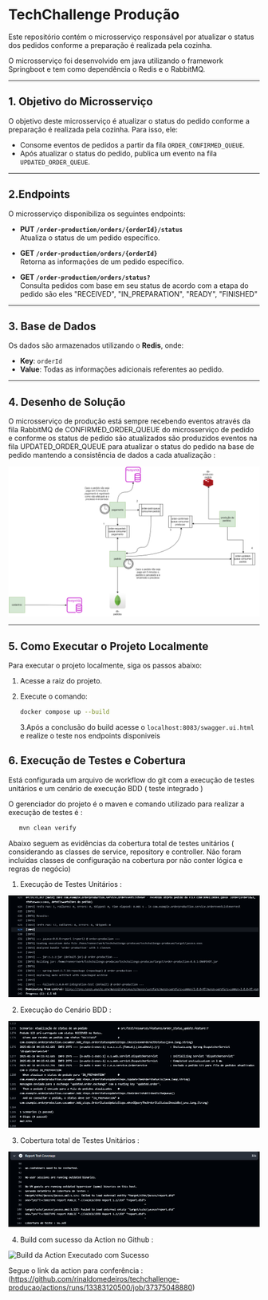 # TechChallenge Produção

Este repositório contém o microsserviço responsável por atualizar o status dos pedidos conforme a preparação é realizada pela cozinha.

O microsserviço foi desenvolvido em java utilizando o framework Springboot e tem como dependência o Redis e o RabbitMQ.

---

## 1. Objetivo do Microsserviço

O objetivo deste microsserviço é atualizar o status do pedido conforme a preparação é realizada pela cozinha. Para isso, ele:

- Consome eventos de pedidos a partir da fila `ORDER_CONFIRMED_QUEUE`.
- Após atualizar o status do pedido, publica um evento na fila `UPDATED_ORDER_QUEUE`.

---

## 2.Endpoints

O microsserviço disponibiliza os seguintes endpoints:

- **PUT `/order-production/orders/{orderId}/status`**  
  Atualiza o status de um pedido específico.

- **GET `/order-production/orders/{orderId}`**  
  Retorna as informações de um pedido específico.

- **GET `/order-production/orders/status?`**  
  Consulta pedidos com base em seu status de acordo com a etapa do pedido são eles "RECEIVED", "IN_PREPARATION", "READY", "FINISHED" 


---

## 3. Base de Dados

Os dados são armazenados utilizando o **Redis**, onde:

- **Key**: `orderId`
- **Value**: Todas as informações adicionais referentes ao pedido.

---

## 4. Desenho de Solução

O microsserviço de produção está sempre recebendo eventos através da fila RabbitMQ de CONFIRMED_ORDER_QUEUE do microsserviço de pedido e conforme os status de pedido são atualizados são produzidos eventos na fila UPDATED_ORDER_QUEUE para atualizar o status do pedido na base de pedido mantendo a consistência de dados a cada atualização : 

![Desenho de Solução Microsserviços](./assets/TechChallenge-Modulo4%20-%20Desenho%20de%20Solução.png)

---

## 5. Como Executar o Projeto Localmente

Para executar o projeto localmente, siga os passos abaixo:

1. Acesse a raiz do projeto.
2. Execute o comando:

   ```bash
   docker compose up --build

   ```

   3.Após a conclusão do build acesse o `localhost:8083/swagger.ui.html` e realize o teste nos endpoints disponiveis 

## 6. Execução de Testes e Cobertura 

Está configurada um arquivo de workflow do git com a execução de testes unitários e um cenário de execução BDD ( teste integrado ) 

O gerenciador do projeto é o maven e comando utilizado para realizar a execução de testes é : 

```bash
   mvn clean verify 

```

Abaixo seguem as evidências da cobertura total de testes unitários ( considerando as classes de service, repository e controller. Não foram incluídas classes de configuração na cobertura por não conter lógica e regras de negócio) 

1. Execução de Testes Unitários :

![Execução de Testes Unitários](./assets/Testes%20Executados%20MVN%20Clean%20Package%20.png)

2. Execução do Cenário BDD : 

![Execução do Cenário BDD](./assets/Scenario%20BDD%20Executado.png)

3. Cobertura total de Testes Unitários : 

![Cobertura de Testes Unitários](./assets/Cobertura%20Total%20de%20Testes.png)

4. Build com sucesso da Action no Github : 

![Build da Action  Executado com Sucesso](./assets/Visão%20do%20Build%20Executado.png)

Segue o link da action para conferência : (https://github.com/rinaldomedeiros/techchallenge-producao/actions/runs/13383120500/job/37375048880)
